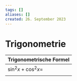 ```yaml
---
tags: []
aliases: []
created: 26. September 2023
---
```


# Trigonometrie

| Trigonometrische Formel |
| ----------------------- |
| $\sin ^{2}x+\cos ^{2}x=$                       |
|                         |